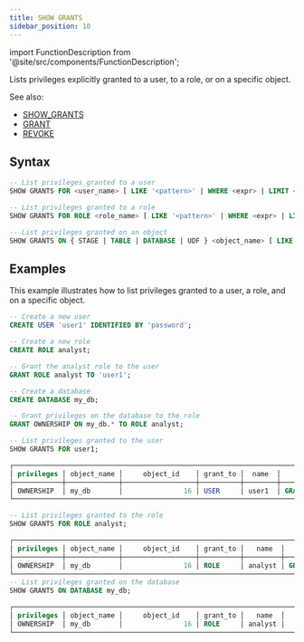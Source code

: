```yaml
---
title: SHOW GRANTS
sidebar_position: 10
---
```

import FunctionDescription from '@site/src/components/FunctionDescription';

<FunctionDescription description="Introduced or updated: v1.2.487"/>

Lists privileges explicitly granted to a user, to a role, or on a specific object.

See also:

- [SHOW_GRANTS](/sql/sql-functions/table-functions/show-grants)
- [GRANT](10-grant.md)
- [REVOKE](11-revoke.md)

## Syntax

```sql
-- List privileges granted to a user
SHOW GRANTS FOR <user_name> [ LIKE '<pattern>' | WHERE <expr> | LIMIT <limit> ]

-- List privileges granted to a role
SHOW GRANTS FOR ROLE <role_name> [ LIKE '<pattern>' | WHERE <expr> | LIMIT <limit> ]

-- List privileges granted on an object
SHOW GRANTS ON { STAGE | TABLE | DATABASE | UDF } <object_name> [ LIKE '<pattern>' | WHERE <expr> | LIMIT <limit> ]
```

## Examples

This example illustrates how to list privileges granted to a user, a role, and on a specific object.

```sql
-- Create a new user
CREATE USER 'user1' IDENTIFIED BY 'password';

-- Create a new role
CREATE ROLE analyst;

-- Grant the analyst role to the user
GRANT ROLE analyst TO 'user1';

-- Create a database
CREATE DATABASE my_db;

-- Grant privileges on the database to the role
GRANT OWNERSHIP ON my_db.* TO ROLE analyst;

-- List privileges granted to the user
SHOW GRANTS FOR user1;

┌─────────────────────────────────────────────────────────────────────────────────────────────────────────────────────────┐
│ privileges │ object_name │     object_id    │ grant_to │  name  │                         grants                        │
├────────────┼─────────────┼──────────────────┼──────────┼────────┼───────────────────────────────────────────────────────┤
│ OWNERSHIP  │ my_db       │               16 │ USER     │ user1  │ GRANT OWNERSHIP ON 'default'.'my_db'.* TO 'user1'@'%' │
└─────────────────────────────────────────────────────────────────────────────────────────────────────────────────────────┘

-- List privileges granted to the role
SHOW GRANTS FOR ROLE analyst;

┌─────────────────────────────────────────────────────────────────────────────────────────────────────────────────────────────┐
│ privileges │ object_name │     object_id    │ grant_to │   name  │                          grants                          │
├────────────┼─────────────┼──────────────────┼──────────┼─────────┼──────────────────────────────────────────────────────────┤
│ OWNERSHIP  │ my_db       │               16 │ ROLE     │ analyst │ GRANT OWNERSHIP ON 'default'.'my_db'.* TO ROLE `analyst` │
└─────────────────────────────────────────────────────────────────────────────────────────────────────────────────────────────┘
-- List privileges granted on the database
SHOW GRANTS ON DATABASE my_db;

┌─────────────────────────────────────────────────────────────────────────────────────┐
│ privileges │ object_name │     object_id    │ grant_to │   name  │      grants      ├────────────┼─────────────┼──────────────────┼──────────┼─────────┼──────────────────┤
│ OWNERSHIP  │ my_db       │               16 │ ROLE     │ analyst │                  │
└─────────────────────────────────────────────────────────────────────────────────────┘
```
